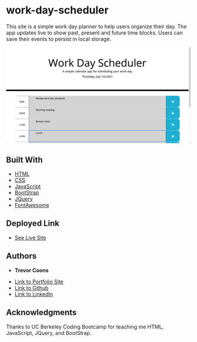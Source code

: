 # work-day-scheduler

This site is a simple work day planner to help users organize their day. The app updates live to show past, present and future time blocks. Users can save their events to persist in local storage.

![Screenshot](work-day-scheduler.png)

## Built With

* [HTML](https://developer.mozilla.org/en-US/docs/Web/HTML)
* [CSS](https://developer.mozilla.org/en-US/docs/Web/CSS)
* [JavaScript](https://developer.mozilla.org/en-US/docs/Web/JavaScript)
* [BootStrap](https://stackpath.bootstrapcdn.com/bootstrap/4.3.1/css/bootstrap.min.css)
* [JQuery](https://code.jquery.com/jquery-3.3.1.slim.min.js)
* [FontAwesome](https://use.fontawesome.com/releases/v5.8.1/css/all.css)

## Deployed Link

* [See Live Site](https://trevcoons.github.io/work-day-scheduler/)


## Authors

* **Trevor Coons** 

- [Link to Portfolio Site](https://trevcoons.github.io/trevors-portfolio/)
- [Link to Github](https://github.com/trevcoons)
- [Link to LinkedIn](www.linkedin.com/in/trevor-coons-2a948a104)

## Acknowledgments

Thanks to UC Berkeley Coding Bootcamp for teaching me HTML, JavaScript, JQuery, and BootStrap.
